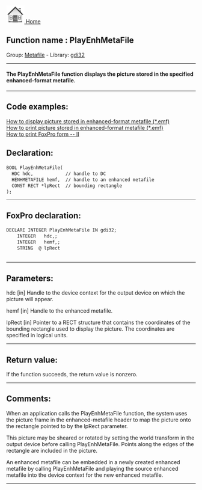 [<img src="../../images/home.png"> Home ](https://github.com/VFPX/Win32API)  

## Function name : PlayEnhMetaFile
Group: [Metafile](../../functions_group.md#Metafile)  -  Library: [gdi32](../../Libraries.md#gdi32)  
***  


#### The PlayEnhMetaFile function displays the picture stored in the specified enhanced-format metafile.
***  


## Code examples:
[How to display picture stored in enhanced-format metafile (*.emf)](../../samples/sample_403.md)  
[How to print picture stored in enhanced-format metafile (*.emf)](../../samples/sample_405.md)  
[How to print FoxPro form -- II](../../samples/sample_406.md)  

## Declaration:
```foxpro  
BOOL PlayEnhMetaFile(
  HDC hdc,            // handle to DC
  HENHMETAFILE hemf,  // handle to an enhanced metafile
  CONST RECT *lpRect  // bounding rectangle
);  
```  
***  


## FoxPro declaration:
```foxpro  
DECLARE INTEGER PlayEnhMetaFile IN gdi32;
	INTEGER   hdc,;
	INTEGER   hemf,;
	STRING  @ lpRect
  
```  
***  


## Parameters:
hdc 
[in] Handle to the device context for the output device on which the picture will appear. 

hemf 
[in] Handle to the enhanced metafile. 

lpRect 
[in] Pointer to a RECT structure that contains the coordinates of the bounding rectangle used to display the picture. The coordinates are specified in logical units.  
***  


## Return value:
If the function succeeds, the return value is nonzero.  
***  


## Comments:
When an application calls the PlayEnhMetaFile function, the system uses the picture frame in the enhanced-metafile header to map the picture onto the rectangle pointed to by the lpRect parameter.   
  
This picture may be sheared or rotated by setting the world transform in the output device before calling PlayEnhMetaFile. Points along the edges of the rectangle are included in the picture.   
  
An enhanced metafile can be embedded in a newly created enhanced metafile by calling PlayEnhMetaFile and playing the source enhanced metafile into the device context for the new enhanced metafile.   
  
***  


